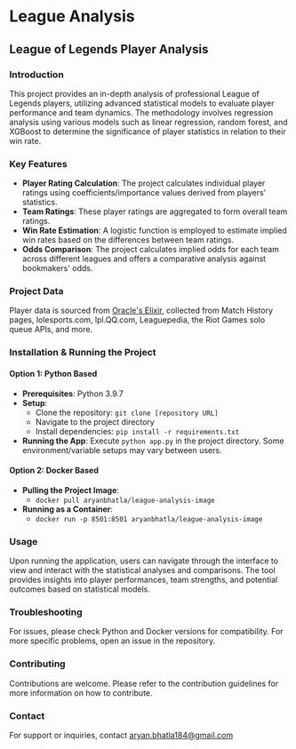 # League Analysis
## League of Legends Player Analysis

### Introduction
This project provides an in-depth analysis of professional League of Legends players, utilizing advanced statistical models to evaluate player performance and team dynamics. The methodology involves regression analysis using various models such as linear regression, random forest, and XGBoost to determine the significance of player statistics in relation to their win rate.

### Key Features
- **Player Rating Calculation**: The project calculates individual player ratings using coefficients/importance values derived from players' statistics.
- **Team Ratings**: These player ratings are aggregated to form overall team ratings.
- **Win Rate Estimation**: A logistic function is employed to estimate implied win rates based on the differences between team ratings.
- **Odds Comparison**: The project calculates implied odds for each team across different leagues and offers a comparative analysis against bookmakers' odds.

### Project Data
Player data is sourced from [Oracle's Elixir](https://oracleselixir.com/), collected from Match History pages, lolesports.com, lpl.QQ.com, Leaguepedia, the Riot Games solo queue APIs, and more.

### Installation & Running the Project
#### Option 1: Python Based
- **Prerequisites**: Python 3.9.7
- **Setup**:
  - Clone the repository: `git clone [repository URL]`
  - Navigate to the project directory
  - Install dependencies: `pip install -r requirements.txt`
- **Running the App**: Execute `python app.py` in the project directory. Some environment/variable setups may vary between users.

#### Option 2: Docker Based
- **Pulling the Project Image**:
  - `docker pull aryanbhatla/league-analysis-image`
- **Running as a Container**:
  - `docker run -p 8501:8501 aryanbhatla/league-analysis-image`

### Usage
Upon running the application, users can navigate through the interface to view and interact with the statistical analyses and comparisons. The tool provides insights into player performances, team strengths, and potential outcomes based on statistical models.

### Troubleshooting
For issues, please check Python and Docker versions for compatibility. For more specific problems, open an issue in the repository.

### Contributing
Contributions are welcome. Please refer to the contribution guidelines for more information on how to contribute.

### Contact
For support or inquiries, contact aryan.bhatla184@gmail.com

